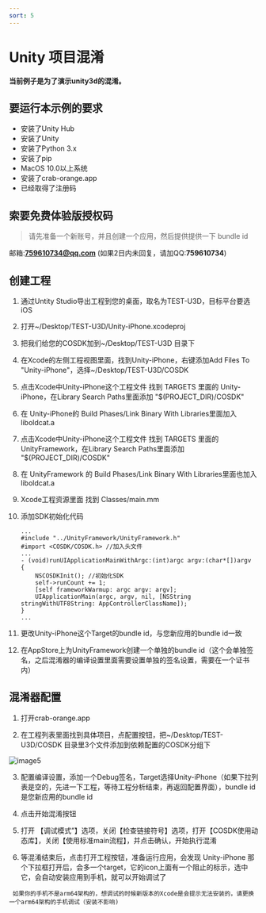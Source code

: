 ```yaml
---
sort: 5
---
```


# Unity 项目混淆
**当前例子是为了演示unity3d的混淆。**

## 要运行本示例的要求
- 安装了Unity Hub
- 安装了Unity
- 安装了Python 3.x
- 安装了pip
- MacOS 10.0以上系统
- 安装了crab-orange.app
- 已经取得了注册码

## 索要免费体验版授权码
>请先准备一个新账号，并且创建一个应用，然后提供提供一下 bundle id
>

邮箱:**759610734@qq.com** (如果2日内未回复，请加QQ:**759610734**)

## 创建工程
1. 通过Untity Studio导出工程到您的桌面，取名为TEST-U3D，目标平台要选iOS

2. 打开~/Desktop/TEST-U3D/Unity-iPhone.xcodeproj

3. 把我们给您的COSDK加到~/Desktop/TEST-U3D 目录下

4. 在Xcode的左侧工程视图里面，找到Unity-iPhone，右键添加Add Files To "Unity-iPhone"，选择~/Desktop/TEST-U3D/COSDK

5. 点击Xcode中Unity-iPhone这个工程文件 找到 TARGETS 里面的 Unity-iPhone，在Library Search Paths里面添加 "$(PROJECT_DIR)/COSDK"

6. 在 Unity-iPhone的 Build Phases/Link Binary With Libraries里面加入liboldcat.a

7. 点击Xcode中Unity-iPhone这个工程文件 找到 TARGETS 里面的 UnityFramework，在Library Search Paths里面添加 "$(PROJECT_DIR)/COSDK"

8. 在 UnityFramework 的 Build Phases/Link Binary With Libraries里面也加入liboldcat.a

9. Xcode工程资源里面 找到 Classes/main.mm

10. 添加SDK初始化代码

	```
	...
	#include "../UnityFramework/UnityFramework.h"
	#import <COSDK/COSDK.h> //加入头文件
	...
	- (void)runUIApplicationMainWithArgc:(int)argc argv:(char*[])argv
	{
	    NSCOSDKInit(); //初始化SDK
	    self->runCount += 1;
	    [self frameworkWarmup: argc argv: argv];
	    UIApplicationMain(argc, argv, nil, [NSString stringWithUTF8String: AppControllerClassName]);
	}
	...
	```

11. 更改Unity-iPhone这个Target的bundle id，与您新应用的bundle id一致

12. 在AppStore上为UnityFramework创建一个单独的bundle id（这个会单独签名，之后混淆器的编译设置里面需要设置单独的签名设置，需要在一个证书内）

## 混淆器配置
1. 打开crab-orange.app

2. 在工程列表里面找到具体项目，点配置按钮，把~/Desktop/TEST-U3D/COSDK 目录里3个文件添加到依赖配置的COSDK分组下
>
![image5](http://m.qpic.cn/psc?/V51E5kN14aJcIX2j9YpC3rIJsV2taSpE/TmEUgtj9EK6.7V8ajmQrEC*do*CM*LxyKDUGF*39*dXopHyafmF1otkP6Oz8hR899Lai9l0wAaa.u6GJni60sSJSv75B*MiAqQoc.FiVZp8!/b&bo=0ANuAQAAAAADF44!&rf=viewer_4)

3. 配置编译设置，添加一个Debug签名，Target选择Unity-iPhone（如果下拉列表是空的，先进一下工程，等待工程分析结束，再返回配置界面），bundle id是您新应用的bundle id

4. 点击开始混淆按钮

5. 打开 【调试模式”】选项，关闭【检查链接符号】选项，打开【COSDK使用动态库】，关闭【使用标准main流程】，并点击确认，开始执行混淆

6. 等混淆结束后，点击打开工程按钮，准备运行应用，会发现 Unity-iPhone 那个下拉框打开后，会多一个target，它的icon上面有一个阻止的标示，选中它，会自动安装应用到手机，就可以开始调试了

```tip
 如果你的手机不是arm64架构的，想调试的时候新版本的Xcode是会提示无法安装的，请更换一个arm64架构的手机调试（安装不影响)
```